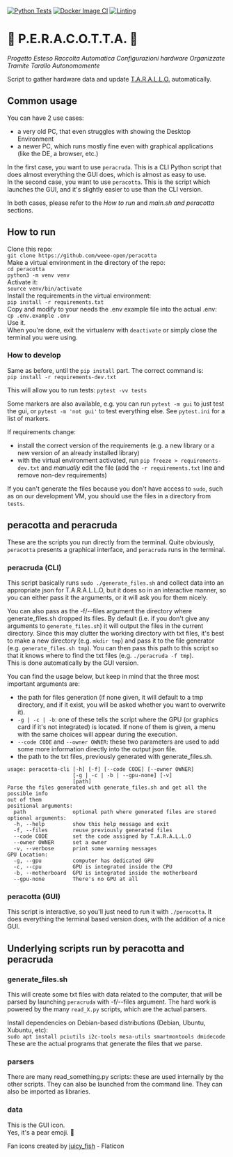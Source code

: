 [![Python Tests](https://github.com/WEEE-Open/peracotta/actions/workflows/python-tests.yml/badge.svg)](https://github.com/WEEE-Open/peracotta/actions/workflows/python-tests.yml)
[![Docker Image CI](https://github.com/WEEE-Open/peracotta/actions/workflows/docker-image.yml/badge.svg)](https://github.com/WEEE-Open/peracotta/actions/workflows/docker-image.yml)
[![Linting](https://github.com/WEEE-Open/peracotta/actions/workflows/lint.yml/badge.svg)](https://github.com/WEEE-Open/peracotta/actions/workflows/lint.yml)

# 🍐 P.E.R.A.C.O.T.T.A. 🍐

*Progetto Esteso Raccolta Automatica Configurazioni hardware Organizzate Tramite Tarallo Autonomamente*

Script to gather hardware data and update [T.A.R.A.L.L.O.](https://github.com/weee-open/tarallo) automatically.

## Common usage

You can have 2 use cases:
- a very old PC, that even struggles with showing the Desktop Environment
- a newer PC, which runs mostly fine even with graphical applications (like the DE, a browser, etc.)

In the first case, you want to use `peracruda`. This is a CLI Python script that does almost everything the GUI does, which is almost as easy to use.  
In the second case, you want to use `peracotta`. This is the script which launches the GUI, and it's slightly easier to use than the CLI version.  

In both cases, please refer to the _How to run_ and _main.sh and peracotta_ sections.

## How to run

Clone this repo:  
`git clone https://github.com/weee-open/peracotta`  
Make a virtual environment in the directory of the repo:  
`cd peracotta`    
`python3 -m venv venv`  
Activate it:  
`source venv/bin/activate`  
Install the requirements in the virtual environment:  
`pip install -r requirements.txt`  
Copy and modify to your needs the .env example file into the actual .env:  
`cp .env.example .env`  
Use it.  
When you're done, exit the virtualenv with `deactivate` 
or simply close the terminal you were using.

### How to develop

Same as before, until the `pip install` part. The correct command is:    
`pip install -r requirements-dev.txt`  

This will allow you to run tests: `pytest -vv tests`

Some markers are also available, e.g. you can run `pytest -m gui` to just test the gui, or `pytest -m 'not gui'` to test everything else. See `pytest.ini` for a list of markers.

If requirements change:  
- install the correct version of the requirements (e.g. a new library or a new version of an already installed library)  
- with the virtual environment activated, run `pip freeze > requirements-dev.txt` and *manually* edit the file (add the `-r requirements.txt` line and remove non-dev requirements)

If you can't generate the files because you don't have access to `sudo`, such as on our development VM, you should use the files in a directory from `tests`.

## peracotta and peracruda

These are the scripts you run directly from the terminal. Quite obviously, `peracotta` presents a graphical interface, and `peracruda` runs in the terminal.

### peracruda (CLI)

This script basically runs `sudo ./generate_files.sh` and collect data into an appropriate json for T.A.R.A.L.L.O, but it does so in an interactive manner, so 
you can either pass it the arguments, or it will ask you for them nicely.

You can also pass as the -f/--files argument the directory where generate_files.sh dropped its files. By default (i.e. if you don't give any arguments 
to `generate_files.sh`) it will output the files in the current directory. Since this may clutter the working directory 
with txt files, it's best to make a new directory (e.g. `mkdir tmp`) and pass it to the file generator (e.g. `generate_files.sh tmp`).
You can then pass this path to this script so that it knows where to find the txt files (e.g. `./peracruda -f tmp`).  
This is done automatically by the GUI version.


You can find the usage below, but keep in mind that the three most important arguments are:
- the path for files generation (if none given, it will default to a tmp directory, and if it exist, you will be asked whether you want to overwrite it).
- `-g | -c | -b`: one of these tells the script where the GPU (or graphics card if it's not integrated) is located. If none of them is given, a menu with the same choices will appear during the execution.
- `--code CODE` and `--owner OWNER`: these two parameters are used to add some more information directly into the output json file. 
- the path to the txt files, previously generated with generate_files.sh.

```
usage: peracotta-cli [-h] [-f] [--code CODE] [--owner OWNER]
                     [-g | -c | -b | --gpu-none] [-v]
                     [path]
Parse the files generated with generate_files.sh and get all the possible info
out of them
positional arguments:
  path               optional path where generated files are stored
optional arguments:
  -h, --help         show this help message and exit
  -f, --files        reuse previously generated files
  --code CODE        set the code assigned by T.A.R.A.L.L.O
  --owner OWNER      set a owner
  -v, --verbose      print some warning messages
GPU Location:
  -g, --gpu          computer has dedicated GPU
  -c, --cpu          GPU is integrated inside the CPU
  -b, --motherboard  GPU is integrated inside the motherboard
  --gpu-none         There's no GPU at all
```

### peracotta (GUI)

This script is interactive, so you'll just need to run it with `./peracotta`. It does everything the terminal based version does, with the addition of a nice GUI.

## Underlying scripts run by peracotta and peracruda

### generate_files.sh

This will create some txt files with data related to the computer, that will be parsed by launching 
`peracruda` with -f/--files argument. The hard work is powered by the many `read_X.py` scripts, which are the actual 
parsers.

Install dependencies on Debian-based distributions (Debian, Ubuntu, Xubuntu, etc):  
`sudo apt install pciutils i2c-tools mesa-utils smartmontools dmidecode`  
These are the actual programs that generate the files that we parse.

### parsers

There are many read_something.py scripts: these are used internally by the other scripts.
They can also be launched from the command line.
They can also be imported as libraries.

### data

This is the GUI icon.  
Yes, it's a pear emoji. 🍐

Fan icons created by <a href="https://www.flaticon.com/free-icons/fan" title="fan icons">juicy_fish</a> - Flaticon
